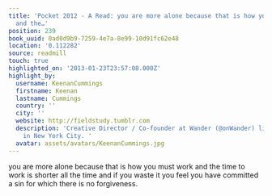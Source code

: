 ```yaml
---
title: 'Pocket 2012 - A Read: you are more alone because that is how you must work
  and the…'
position: 239
book_uuid: 0ad0d9b9-7259-4e7a-8e99-10d91fc62e48
location: '0.112282'
source: readmill
touch: true
highlighted_on: '2013-01-23T23:57:08.000Z'
highlight_by:
  username: KeenanCummings
  firstname: Keenan
  lastname: Cummings
  country: ''
  city: ''
  website: http://fieldstudy.tumblr.com
  description: 'Creative Director / Co-founder at Wander (@onWander) living and working
    in New York City. '
  avatar: assets/avatars/KeenanCummings.jpg
---
```


you are more alone because that is how you must work and the time to work is shorter all the time and if you waste it you feel you have committed a sin for which there is no forgiveness.